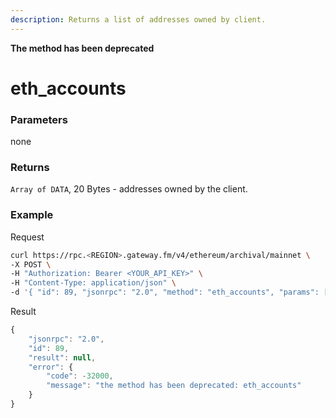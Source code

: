 ```yaml
---
description: Returns a list of addresses owned by client.
---
```


**The method has been deprecated**

# eth_accounts

### **Parameters**

none

### **Returns**

`Array of DATA`, 20 Bytes - addresses owned by the client.

### **Example**

Request

```bash
curl https://rpc.<REGION>.gateway.fm/v4/ethereum/archival/mainnet \
-X POST \
-H "Authorization: Bearer <YOUR_API_KEY>" \
-H "Content-Type: application/json" \
-d '{ "id": 89, "jsonrpc": "2.0", "method": "eth_accounts", "params": []}'
```

Result

```javascript
{
    "jsonrpc": "2.0",
    "id": 89,
    "result": null,
    "error": {
        "code": -32000,
        "message": "the method has been deprecated: eth_accounts"
    }
}
```
